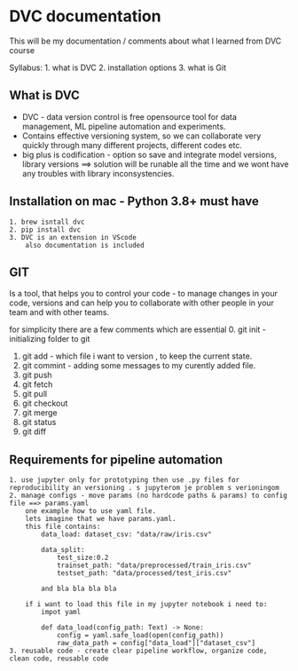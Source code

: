 # DVC documentation

This will be my documentation / comments about what I learned from DVC course 

Syllabus:
    1. what is DVC
    2. installation options
    3. what is Git

## What is DVC

- DVC - data version control is free opensource tool for data management, ML pipeline automation and experiments. 
- Contains effective versioning system, so we can collaborate very quickly through many different projects, different codes etc. 
- big plus is codification - option so save and integrate model versions, library versions ==> solution will be runable all the time and we wont have any troubles with library inconsystencies.  

## Installation on mac - Python 3.8+ must have

    1. brew isntall dvc
    2. pip install dvc
    3. DVC is an extension in VScode   
        also documentation is included 
    
## GIT

Is a tool, that helps you to control your code - to manage changes in your code, versions and can help you to collaborate with other people in your team and with other teams. 

for simplicity there are a few comments which are essential 
 0. git init - initializing folder to git

 1. git add - which file i want to version , to keep the current state.
 2. git commint - adding some messages to my curently added file. 
 3. git push
 4. git fetch 
 5. git pull 
 6. git checkout
 7. git merge
 8. git status
 9. git diff

## Requirements for pipeline automation

    1. use jupyter only for prototyping then use .py files for reproducibility an versioning . s jupyterom je problem s verioningom
    2. manage configs - move params (no hardcode paths & params) to config file ==> params.yaml
        one example how to use yaml file. 
        lets imagine that we have params.yaml. 
        this file contains: 
            data_load: dataset_csv: "data/raw/iris.csv"

            data_split: 
                test_size:0.2
                trainset_path: "data/preprocessed/train_iris.csv"
                testset_path: "data/processed/test_iris.csv"

            and bla bla bla bla

        if i want to load this file in my jupyter notebook i need to: 
            impot yaml

            def data_load(config_path: Text) -> None:
                config = yaml.safe_load(open(config_path))
                raw_data_path = config["data_load"]["dataset_csv"]
    3. reusable code - create clear pipeline workflow, organize code, clean code, reusable code
